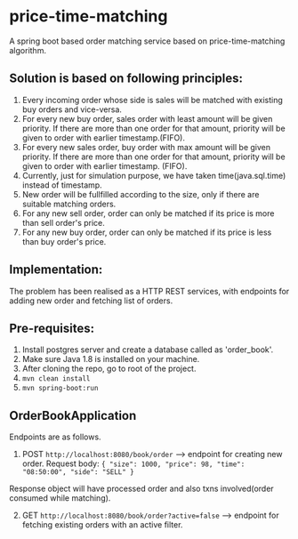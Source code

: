 # price-time-matching
A spring boot based order matching service based on price-time-matching algorithm.

## Solution is based on following principles:
  
  1. Every incoming order whose side is sales will be matched with existing buy orders and vice-versa.
  2. For every new buy order, sales order with least amount will be given priority. If there are more than
  one order for that amount, priority will be given to order with earlier timestamp.(FIFO).
  3. For every new sales order, buy order with max amount will be given priority. If there are more than 
  one order for that amount, priority will be given to order with earlier timestamp. (FIFO).
  4. Currently, just for simulation purpose, we have taken time(java.sql.time) instead of timestamp.
  5. New order will be fullfilled according to the size, only if there are suitable matching orders.
  6. For any new sell order, order can only be matched if its price is more than sell order's price.
  7. For any new buy order, order can only be matched if its price is less than buy order's price.
  
## Implementation: 
  The problem has been realised as a HTTP REST services, with endpoints for adding new order and fetching list of orders.
   
## Pre-requisites: 
  1. Install postgres server and create a database called as 'order_book'.
  2. Make sure Java 1.8 is installed on your machine.
  3. After cloning the repo, go to root of the project.
  4. `mvn clean install`
  5. `mvn spring-boot:run`
  
## OrderBookApplication
  Endpoints are as follows.
  1. POST `http://localhost:8080/book/order`  --> endpoint for creating new order.
  Request body: 
  `{
	"size": 1000,
	"price": 98,
	"time": "08:50:00",
	"side": "SELL"
   }`
   
   Response object will have processed order and also txns involved(order consumed while matching).
  
  
  2. GET `http://localhost:8080/book/order?active=false` --> endpoint for fetching existing orders with an active filter.
